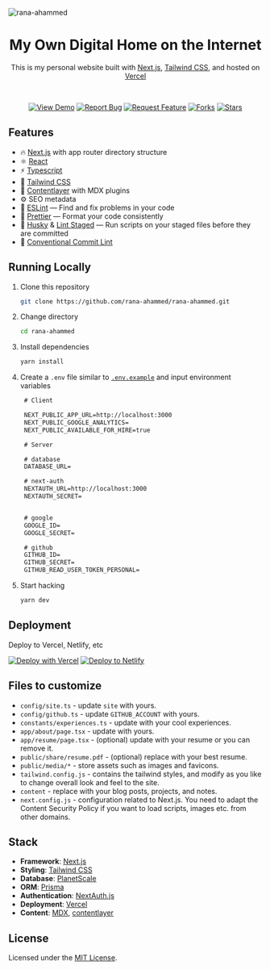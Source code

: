 ![rana-ahammed](https://github.com/rana-ahammed/rana-ahammed/assets/14372275/dc7014cc-7d69-4008-beed-d4f759fcf723)

<h1 align="center">
  My Own Digital Home on the Internet
</h1>

<p align="center">
  This is my personal website built with <a href="https://nextjs.org/" target="_blank">Next.js</a>, <a href="https://tailwindcss.com/" target="_blank">Tailwind CSS</a>, and hosted on <a href="https://www.vercel.com/" target="_blank">Vercel</a>
</p>

<br/>
<div align="center">

<a href="https://rana-ahammed.vercel.app" target="_blank">![View Demo](https://img.shields.io/badge/View%20Demo-8865ff?style=for-the-badge)</a> <a href="https://github.com/rana-ahammed/rana-ahammed/issues/new?assignees=&labels=bug&template=bug_report.md&title=" target="_blank">![Report Bug](https://img.shields.io/badge/Report%20Bug-ff5432?style=for-the-badge)</a> <a href="https://github.com/rana-ahammed/rana-ahammed/issues/new?assignees=&labels=&template=feature_request.md&title=" target="_blank">![Request Feature](https://img.shields.io/badge/Request%20Feature-96d117?style=for-the-badge)</a> <a href="https://github.com/rana-ahammed/rana-ahammed/fork" target="_blank">![Forks](https://img.shields.io/github/forks/rana-ahammed/rana-ahammed?color=8865ff&style=for-the-badge)</a> <a href="https://github.com/rana-ahammed/rana-ahammed/stargazers" target="_blank">![Stars](https://img.shields.io/github/stars/rana-ahammed/rana-ahammed?color=8865ff&style=for-the-badge)</a>

</div>

## Features

- 🔥 [Next.js](https://nextjs.org/docs/app) with app router directory structure
- ⚛️ [React](https://react.dev/)
- ⚡️ [Typescript](https://www.typescriptlang.org/)
- 💅 [Tailwind CSS](https://tailwindcss.com/)
- 🧩 [Contentlayer](https://www.contentlayer.dev/) with MDX plugins
- ⚙️ SEO metadata
- 📏 [ESLint](https://eslint.org/) — Find and fix problems in your code
- 💖 [Prettier](https://prettier.io/) — Format your code consistently
- 🐶 [Husky](https://typicode.github.io/husky/#/) & [Lint Staged](https://github.com/okonet/lint-staged) — Run scripts on your staged files before they are committed
- 🤖 [Conventional Commit Lint](https://github.com/conventional-changelog/conventional-changelog)

## Running Locally

1. Clone this repository
   ```bash
   git clone https://github.com/rana-ahammed/rana-ahammed.git
   ```
2. Change directory
   ```bash
   cd rana-ahammed
   ```
3. Install dependencies
   ```bash
   yarn install
   ```
4. Create a `.env` file similar to [`.env.example`](https://github.com/rana-ahammed/rana-ahammed/blob/main/.env.example) and input environment variables

   ```txt
    # Client

    NEXT_PUBLIC_APP_URL=http://localhost:3000
    NEXT_PUBLIC_GOOGLE_ANALYTICS=
    NEXT_PUBLIC_AVAILABLE_FOR_HIRE=true

    # Server

    # database
    DATABASE_URL=

    # next-auth
    NEXTAUTH_URL=http://localhost:3000
    NEXTAUTH_SECRET=


    # google
    GOOGLE_ID=
    GOOGLE_SECRET=

    # github
    GITHUB_ID=
    GITHUB_SECRET=
    GITHUB_READ_USER_TOKEN_PERSONAL=

   ```

5. Start hacking
   ```bash
   yarn dev
   ```

## Deployment

Deploy to Vercel, Netlify, etc

[![Deploy with Vercel](https://vercel.com/button)](https://vercel.com/new/git/external?repository-url=https://github.com/rana-ahammed/rana-ahammed) [![Deploy to Netlify](https://www.netlify.com/img/deploy/button.svg)](https://app.netlify.com/start/deploy?repository=https://github.com/rana-ahammed/rana-ahammed)

## Files to customize

- `config/site.ts` - update `site` with yours.
- `config/github.ts` - update `GITHUB_ACCOUNT` with yours.
- `constants/experiences.ts` - update with your cool experiences.
- `app/about/page.tsx` - update with yours.
- `app/resume/page.tsx` - (optional) update with your resume or you can remove it.
- `public/share/resume.pdf` - (optional) replace with your best resume.
- `public/media/*` - store assets such as images and favicons.
- `tailwind.config.js` - contains the tailwind styles, and modify as you like to change overall look and feel to the site.
- `content` - replace with your blog posts, projects, and notes.
- `next.config.js` - configuration related to Next.js. You need to adapt the Content Security Policy if you want to load scripts, images etc. from other domains.

## Stack

- **Framework**: [Next.js](https://nextjs.org/)
- **Styling**: [Tailwind CSS](https://tailwindcss.com/)
- **Database**: [PlanetScale](https://planetscale.com)
- **ORM**: [Prisma](https://prisma.io/)
- **Authentication**: [NextAuth.js](https://next-auth.js.org/)
- **Deployment**: [Vercel](https://vercel.com)
- **Content**: [MDX](https://github.com/mdx-js/mdx), [contentlayer](https://github.com/contentlayerdev/contentlayer)

## License

Licensed under the [MIT License](https://github.com/rana-ahammed/rana-ahammed/blob/master/LICENSE).
